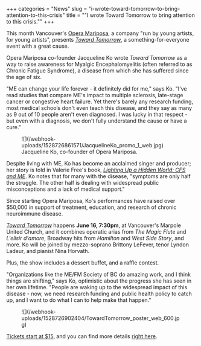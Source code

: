 +++
categories = "News"
slug = "i-wrote-toward-tomorrow-to-bring-attention-to-this-crisis"
title = "&quot;I wrote Toward Tomorrow to bring attention to this crisis.&quot;"
+++

This month Vancouver's [Opera Mariposa](/scene/companies/opera-mariposa/), a company "run by young artists, for young artists", presents [*Toward Tomorrow*](http://operamariposa.com/schedule), a something-for-everyone event with a great cause.

Opera Mariposa co-founder Jacqueline Ko wrote *Toward Tomorrow* as a way to raise awareness for Myalgic Encephalomyelitis (often referred to as Chronic Fatigue Syndrome), a disease from which she has suffered since the age of six.

"ME can change your life forever - it definitely did for me," says Ko. "I've read studies that compare ME's impact to multiple sclerosis, late-stage cancer or congestive heart failure. Yet there's barely any research funding, most medical schools don't even teach this disease, and they say as many as 9 out of 10 people aren't even diagnosed. I was lucky in that respect - but even with a diagnosis, we don't fully understand the cause or have a cure."

<figure data-type="image">
![](/webhook-uploads/1528726861571/JacquelineKo_promo_1_web.jpg)
<figcaption>Jacqueline Ko, co-founder of Opera Mariposa.</figcaption>
</figure>

Despite living with ME, Ko has become an acclaimed singer and producer; her story is told in Valerie Free's book, [*Lighting Up a Hidden World: CFS and ME*](http://www.valeriefree.org/). Ko notes that for many with the disease, "symptoms are only half the struggle. The other half is dealing with widespread public misconceptions and a lack of medical support."

Since starting Opera Mariposa, Ko's performances have raised over $50,000 in support of treatment, education, and research of chronic neuroimmune disease.

[*Toward Tomorrow*](http://operamariposa.com/schedule) happens **June 16, 7:30pm**, at Vancouver's Marpole United Church, and it combines operatic arias from *The Magic Flute* and *L'elisir d'amore*, Broadway hits from *Hamilton* and *West Side Story*, and more. Ko will be joined by mezzo-soprano Brittony LeFever, tenor Lyndon Ladeur, and pianist Nina Horvath. 

Plus, the show includes a dessert buffet, and a raffle contest.

"Organizations like the ME/FM Society of BC do amazing work, and I think things are shifting," says Ko, optimistic about the progress she has seen in her own lifetime. "People are waking up to the widespread impact of this disease - now, we need research funding and public health policy to catch up, and I want to do what I can to help make that happen."

<figure data-type="image">
![](/webhook-uploads/1528726902404/TowardTomorrow_poster_web_600.jpg)
</figure>

[Tickets start at $15](http://operamariposa.com/tickets), and you can find more details [right here](http://operamariposa.com/schedule).

